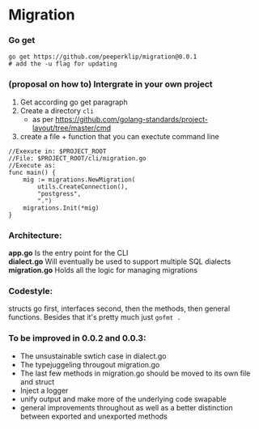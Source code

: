# Migration

### Go get
```shell
go get https://github.com/peeperklip/migration@0.0.1
# add the -u flag for updating
```

### (proposal on how to) Intergrate in your own project
1. Get according go get paragraph
2. Create a directory `cli`
   * as per https://github.com/golang-standards/project-layout/tree/master/cmd
3. create a file + function that you can exectute command line
```
//Exexute in: $PROJECT_ROOT
//File: $PROJECT_ROOT/cli/migration.go
//Execute as: 
func main() {
	mig := migrations.NewMigration(
		utils.CreateConnection(),
		"postgress",
		".")
	migrations.Init(*mig)
}
```


### Architecture:
<b>app.go</b> Is the entry point for the CLI<br>
<b>dialect.go</b> Will eventually be used to support multiple SQL dialects<br>
<b>migration.go</b> Holds all the logic for managing migrations<br>

### Codestyle:
structs go first, interfaces second, then the methods, then general functions. Besides that it's pretty much just `gofmt .`

### To be improved in 0.0.2 and 0.0.3:
* The unsustainable swtich case in dialect.go
* The typejuggeling througout migration.go
* The last few methods in migration.go should be moved to its own file and struct
* Inject a logger
* unify output and make more of the underlying code swapable
* general improvements throughout as well as a better distinction between exported and unexported methods